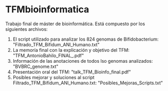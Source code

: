 # TFMbioinformatica
Trabajo final de máster de bioinformática.
Está compuesto por los siguientes archivos:
  1) El script utilizado para analizar los 824 genomas de Bifidobacterium: "Filtrado_TFM_Bifidum_ANI_Humano.txt"
  2) La memoría final con la explicación y objetivo del TFM: "TFM_AntonioBahilo_FINAL_.pdf"
  3) Información de las anotaciones de todos lso genomas analizados: "BVBRC_genome.txt"
  4) Presentación oral del TFM: "talk_TFM_Bioinfo_final.pdf"
  5) Posibles mejorar y soluciones al script Filtrado_TFM_Bifidum_ANI_Humano.txt: "Posibles_Mejoras_Scripts.txt"

